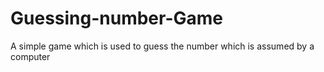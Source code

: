 # Guessing-number-Game
A simple game which is used to guess the number which is assumed by a computer
